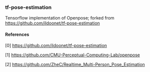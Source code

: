 ### tf-pose-estimation

Tensorflow implementation of Openpose; forked from https://github.com/ildoonet/tf-pose-estimation


#### References

[0] https://github.com/ildoonet/tf-pose-estimation

[1] https://github.com/CMU-Perceptual-Computing-Lab/openpose

[2] https://github.com/ZheC/Realtime_Multi-Person_Pose_Estimation


